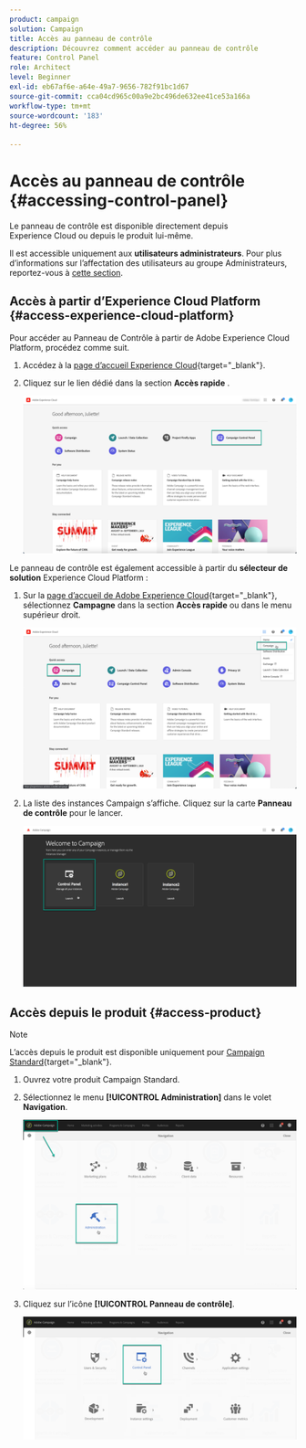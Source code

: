 ```yaml
---
product: campaign
solution: Campaign
title: Accès au panneau de contrôle
description: Découvrez comment accéder au panneau de contrôle
feature: Control Panel
role: Architect
level: Beginner
exl-id: eb67af6e-a64e-49a7-9656-782f91bc1d67
source-git-commit: cca04cd965c00a9e2bc496de632ee41ce53a166a
workflow-type: tm+mt
source-wordcount: '183'
ht-degree: 56%

---
```


# Accès au panneau de contrôle {#accessing-control-panel}

Le panneau de contrôle est disponible directement depuis Experience Cloud ou depuis le produit lui-même.

Il est accessible uniquement aux **utilisateurs administrateurs**. Pour plus d’informations sur l’affectation des utilisateurs au groupe Administrateurs, reportez-vous à [cette section](../../discover/using/managing-permissions.md).

## Accès à partir d’Experience Cloud Platform {#access-experience-cloud-platform}

Pour accéder au Panneau de Contrôle à partir de Adobe Experience Cloud Platform, procédez comme suit.

1. Accédez à la [page d’accueil Experience Cloud](https://experiencecloud.adobe.com/){target=&quot;_blank&quot;}.

1. Cliquez sur le lien dédié dans la section **Accès rapide** .

   ![](assets/do-not-localize/quickaccess.png)

Le panneau de contrôle est également accessible à partir du **sélecteur de solution** Experience Cloud Platform :

1. Sur la [page d’accueil de Adobe Experience Cloud](https://experiencecloud.adobe.com/){target=&quot;_blank&quot;}, sélectionnez **Campagne** dans la section **Accès rapide** ou dans le menu supérieur droit.

   ![](assets/do-not-localize/control_panel_access1.png)

1. La liste des instances Campaign s’affiche. Cliquez sur la carte **Panneau de contrôle** pour le lancer.

   ![](assets/do-not-localize/control_panel_access2.png)

## Accès depuis le produit {#access-product}

>[!NOTE]
>
>L’accès depuis le produit est disponible uniquement pour [Campaign Standard](https://experienceleague.adobe.com/docs/campaign-standard/using/campaign-standard-home.html?lang=fr){target=&quot;_blank&quot;}.

1. Ouvrez votre produit Campaign Standard.

1. Sélectionnez le menu **[!UICONTROL Administration]** dans le volet **Navigation**.

   ![](assets/control_panel_access3.png)

1. Cliquez sur l’icône **[!UICONTROL Panneau de contrôle]**.

   ![](assets/control_panel_access4.png)
